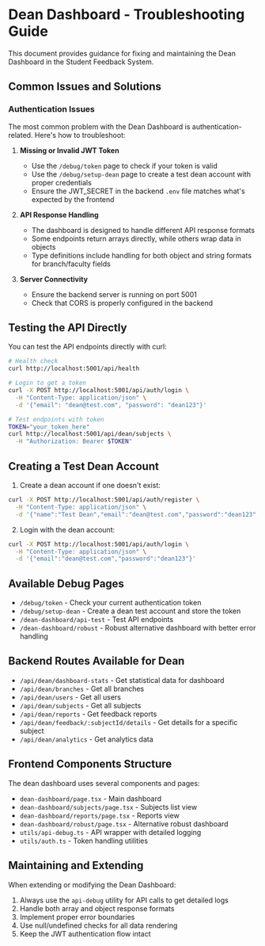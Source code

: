 # Dean Dashboard - Troubleshooting Guide

This document provides guidance for fixing and maintaining the Dean Dashboard in the Student Feedback System.

## Common Issues and Solutions

### Authentication Issues

The most common problem with the Dean Dashboard is authentication-related. Here's how to troubleshoot:

1. **Missing or Invalid JWT Token**

   - Use the `/debug/token` page to check if your token is valid
   - Use the `/debug/setup-dean` page to create a test dean account with proper credentials
   - Ensure the JWT_SECRET in the backend `.env` file matches what's expected by the frontend

2. **API Response Handling**

   - The dashboard is designed to handle different API response formats
   - Some endpoints return arrays directly, while others wrap data in objects
   - Type definitions include handling for both object and string formats for branch/faculty fields

3. **Server Connectivity**
   - Ensure the backend server is running on port 5001
   - Check that CORS is properly configured in the backend

## Testing the API Directly

You can test the API endpoints directly with curl:

```bash
# Health check
curl http://localhost:5001/api/health

# Login to get a token
curl -X POST http://localhost:5001/api/auth/login \
  -H "Content-Type: application/json" \
  -d '{"email": "dean@test.com", "password": "dean123"}'

# Test endpoints with token
TOKEN="your_token_here"
curl http://localhost:5001/api/dean/subjects \
  -H "Authorization: Bearer $TOKEN"
```

## Creating a Test Dean Account

1. Create a dean account if one doesn't exist:

```bash
curl -X POST http://localhost:5001/api/auth/register \
  -H "Content-Type: application/json" \
  -d '{"name":"Test Dean","email":"dean@test.com","password":"dean123","role":"dean"}'
```

2. Login with the dean account:

```bash
curl -X POST http://localhost:5001/api/auth/login \
  -H "Content-Type: application/json" \
  -d '{"email":"dean@test.com","password":"dean123"}'
```

## Available Debug Pages

- `/debug/token` - Check your current authentication token
- `/debug/setup-dean` - Create a dean test account and store the token
- `/dean-dashboard/api-test` - Test API endpoints
- `/dean-dashboard/robust` - Robust alternative dashboard with better error handling

## Backend Routes Available for Dean

- `/api/dean/dashboard-stats` - Get statistical data for dashboard
- `/api/dean/branches` - Get all branches
- `/api/dean/users` - Get all users
- `/api/dean/subjects` - Get all subjects
- `/api/dean/reports` - Get feedback reports
- `/api/dean/feedback/:subjectId/details` - Get details for a specific subject
- `/api/dean/analytics` - Get analytics data

## Frontend Components Structure

The dean dashboard uses several components and pages:

- `dean-dashboard/page.tsx` - Main dashboard
- `dean-dashboard/subjects/page.tsx` - Subjects list view
- `dean-dashboard/reports/page.tsx` - Reports view
- `dean-dashboard/robust/page.tsx` - Alternative robust dashboard
- `utils/api-debug.ts` - API wrapper with detailed logging
- `utils/auth.ts` - Token handling utilities

## Maintaining and Extending

When extending or modifying the Dean Dashboard:

1. Always use the `api-debug` utility for API calls to get detailed logs
2. Handle both array and object response formats
3. Implement proper error boundaries
4. Use null/undefined checks for all data rendering
5. Keep the JWT authentication flow intact

